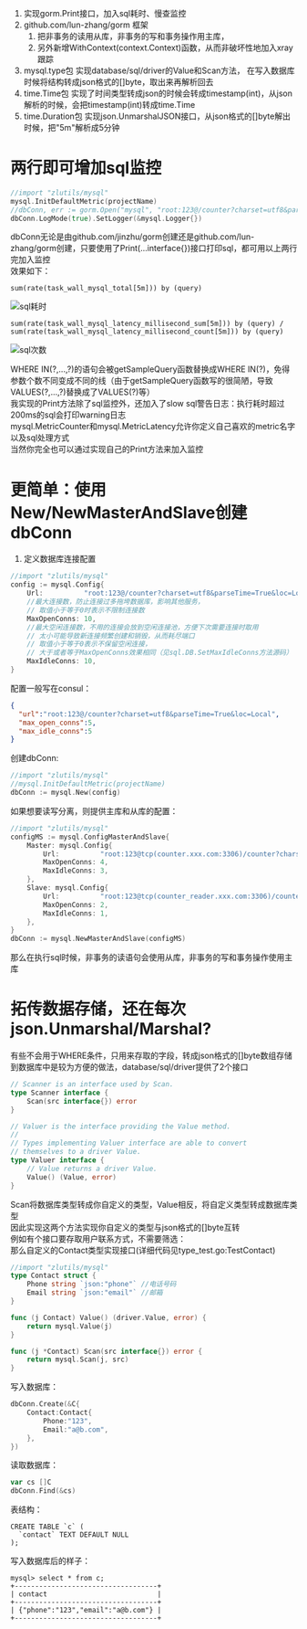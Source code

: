 1. 实现gorm.Print接口，加入sql耗时、慢查监控
2. github.com/lun-zhang/gorm 框架
    1. 把非事务的读用从库，非事务的写和事务操作用主库，
    2. 另外新增WithContext(context.Context)函数，从而非破坏性地加入xray跟踪
3. mysql.type包 实现database/sql/driver的Value和Scan方法，
在写入数据库时候将结构转成json格式的[]byte，取出来再解析回去
4. time.Time包 实现了时间类型转成json的时候会转成timestamp(int)，从json解析的时候，会把timestamp(int)转成time.Time
5. time.Duration包 实现json.UnmarshalJSON接口，从json格式的[]byte解出时候，把"5m"解析成5分钟

# 两行即可增加sql监控
```go
//import "zlutils/mysql"
mysql.InitDefaultMetric(projectName)
//dbConn, err := gorm.Open("mysql", "root:123@/counter?charset=utf8&parseTime=True&loc=Local")
dbConn.LogMode(true).SetLogger(&mysql.Logger{})
```
dbConn无论是由github.com/jinzhu/gorm创建还是github.com/lun-zhang/gorm创建，只要使用了Print(...interface{})接口打印sql，都可用以上两行完加入监控  
效果如下：
```
sum(rate(task_wall_mysql_total[5m])) by (query)
```
![sql耗时](http://hot.onlinemovieweb.com/videobuddy/1569726352-c038a6ab8b55c-sql%E8%80%97%E6%97%B6_w1859_h780.png)
```
sum(rate(task_wall_mysql_latency_millisecond_sum[5m])) by (query) / sum(rate(task_wall_mysql_latency_millisecond_count[5m])) by (query)
```
![sql次数](http://hot.onlinemovieweb.com/videobuddy/1569726356-5150b4db04ce6-sql%E6%AC%A1%E6%95%B0_w1857_h773.png)

WHERE IN(?,...,?)的语句会被getSampleQuery函数替换成WHERE IN(?)，免得参数个数不同变成不同的线（由于getSampleQuery函数写的很简陋，导致VALUES(?,...,?)替换成了VALUES(?)等）  
我实现的Print方法除了sql监控外，还加入了slow sql警告日志：执行耗时超过200ms的sql会打印warning日志  
mysql.MetricCounter和mysql.MetricLatency允许你定义自己喜欢的metric名字以及sql处理方式  
当然你完全也可以通过实现自己的Print方法来加入监控  

# 更简单：使用New/NewMasterAndSlave创建dbConn
1. 定义数据库连接配置
```go
//import "zlutils/mysql"
config := mysql.Config{
	Url:          "root:123@/counter?charset=utf8&parseTime=True&loc=Local",
	//最大连接数，防止连接过多拖垮数据库，影响其他服务，
	// 取值小于等于0时表示不限制连接数
	MaxOpenConns: 10,
	//最大空闲连接数，不用的连接会放到空闲连接池，方便下次需要连接时取用
	// 太小可能导致新连接频繁创建和销毁，从而耗尽端口
	// 取值小于等于0表示不保留空闲连接，
	// 大于或者等于MaxOpenConns效果相同（见sql.DB.SetMaxIdleConns方法源码）
	MaxIdleConns: 10,
}
```
配置一般写在consul：
```json
{
  "url":"root:123@/counter?charset=utf8&parseTime=True&loc=Local",
  "max_open_conns":5,
  "max_idle_conns":5
}
```
创建dbConn:
```go
//import "zlutils/mysql"
//mysql.InitDefaultMetric(projectName)
dbConn := mysql.New(config)
```
如果想要读写分离，则提供主库和从库的配置：
```go
//import "zlutils/mysql"
configMS := mysql.ConfigMasterAndSlave{
	Master: mysql.Config{
		Url:          "root:123@tcp(counter.xxx.com:3306)/counter?charset=utf8&parseTime=True&loc=Local",
		MaxOpenConns: 4,
		MaxIdleConns: 3,
	},
	Slave: mysql.Config{
		Url:          "root:123@tcp(counter_reader.xxx.com:3306)/counter?charset=utf8&parseTime=True&loc=Local",
		MaxOpenConns: 2,
		MaxIdleConns: 1,
	},
}
dbConn := mysql.NewMasterAndSlave(configMS)
```
那么在执行sql时候，非事务的读语句会使用从库，非事务的写和事务操作使用主库

# 拓传数据存储，还在每次json.Unmarshal/Marshal?
有些不会用于WHERE条件，只用来存取的字段，转成json格式的[]byte数组存储到数据库中是较为方便的做法，database/sql/driver提供了2个接口
```go
// Scanner is an interface used by Scan.
type Scanner interface {
	Scan(src interface{}) error
}

// Valuer is the interface providing the Value method.
//
// Types implementing Valuer interface are able to convert
// themselves to a driver Value.
type Valuer interface {
	// Value returns a driver Value.
	Value() (Value, error)
}
```
Scan将数据库类型转成你自定义的类型，Value相反，将自定义类型转成数据库类型  
因此实现这两个方法实现你自定义的类型与json格式的[]byte互转  
例如有个接口要存取用户联系方式，不需要筛选：  
那么自定义的Contact类型实现接口(详细代码见type_test.go:TestContact)
```go
//import "zlutils/mysql"
type Contact struct {
	Phone string `json:"phone"` //电话号码
	Email string `json:"email"` //邮箱
}

func (j Contact) Value() (driver.Value, error) {
	return mysql.Value(j)
}

func (j *Contact) Scan(src interface{}) error {
	return mysql.Scan(j, src)
}
```
写入数据库：
```go
dbConn.Create(&C{
	Contact:Contact{
		Phone:"123",
		Email:"a@b.com",
	},
})
```
读取数据库：
```go
var cs []C
dbConn.Find(&cs)
```
表结构：
```mysql
CREATE TABLE `c` (
  `contact` TEXT DEFAULT NULL
);
```
写入数据库后的样子：
```
mysql> select * from c;
+-----------------------------------+
| contact                           |
+-----------------------------------+
| {"phone":"123","email":"a@b.com"} |
+-----------------------------------+
```
